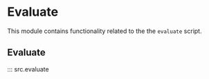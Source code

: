 # Evaluate

This module contains functionality related to the the `evaluate` script.

## Evaluate

::: src.evaluate

